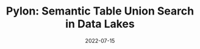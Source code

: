 ---
title: "Pylon: Semantic Table Union Search in Data Lakes"
date: "2022-07-15"
authors: ["Tianji Cong", "Fatemeh Nargesian", "H. V. Jagadish"]
publication_types: ["1"]
publication: "*Arxiv*"
# publication_short: "*Arxiv*"
abstract: ""
featured: false
image:
    preview only: true
links:
- name: PDF
  url: https://arxiv.org/abs/2301.04901v2
  icon_pack: fas
  icon: file-pdf
- name: Code
  url: https://github.com/superctj/pylon
  icon_pack: fab
  icon: github
---